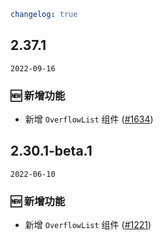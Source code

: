 ```yaml
changelog: true
```

## 2.37.1

`2022-09-16`

### 🆕 新增功能

- 新增 `OverflowList` 组件 ([#1634](https://github.com/arco-design/arco-design-vue/pull/1634))


## 2.30.1-beta.1

`2022-06-10`

### 🆕 新增功能

- 新增 `OverflowList` 组件 ([#1221](https://github.com/arco-design/arco-design-vue/pull/1221))


